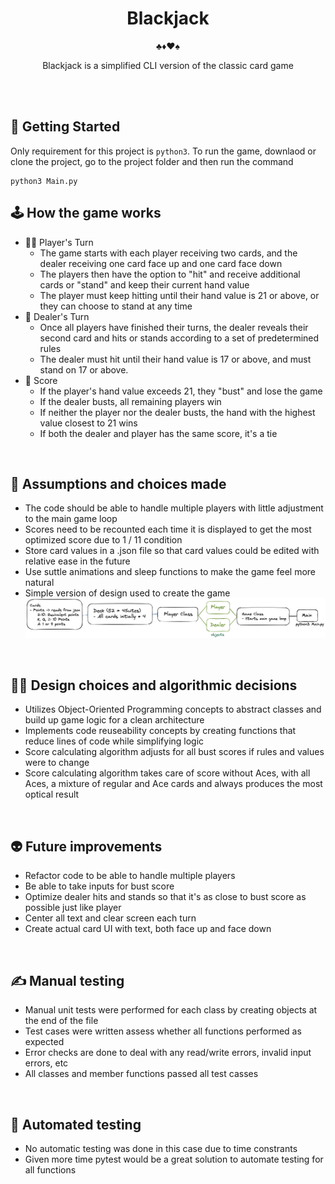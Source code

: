 <h1 align="center">Blackjack</h1>

<p align="center">♣️♦️♥️♠️</p>
<p align="center">Blackjack is a simplified CLI version of the classic card game</p>

<br/><br/>

## 🚀 Getting Started

Only requirement for this project is `python3`. To run the game, downlaod or clone the project, go to the project folder and then run the command

```
python3 Main.py
```

## 🕹️ How the game works

- 🙋‍♂️ Player's Turn
  - The game starts with each player receiving two cards, and the dealer receiving one card face up and one card face down
  - The players then have the option to "hit" and receive additional cards or "stand" and keep their current hand value
  - The player must keep hitting until their hand value is 21 or above, or they can choose to stand at any time
- 🤖 Dealer's Turn
  - Once all players have finished their turns, the dealer reveals their second card and hits or stands according to a set of predetermined rules
  - The dealer must hit until their hand value is 17 or above, and must stand on 17 or above.
- 💯 Score
  - If the player's hand value exceeds 21, they "bust" and lose the game
  - If the dealer busts, all remaining players win
  - If neither the player nor the dealer busts, the hand with the highest value closest to 21 wins
  - If both the dealer and player has the same score, it's a tie

<br/>

## 🤔 Assumptions and choices made

- The code should be able to handle multiple players with little adjustment to the main game loop
- Scores need to be recounted each time it is displayed to get the most optimized score due to 1 / 11 condition
- Store card values in a .json file so that card values could be edited with relative ease in the future
- Use suttle animations and sleep functions to make the game feel more natural
- Simple version of design used to create the game <img src='simple_design.png'>

<br/>

## 👩‍🏫 Design choices and algorithmic decisions

- Utilizes Object-Oriented Programming concepts to abstract classes and build up game logic for a clean architecture
- Implements code reuseability concepts by creating functions that reduce lines of code while simplifying logic
- Score calculating algorithm adjusts for all bust scores if rules and values were to change
- Score calculating algorithm takes care of score without Aces, with all Aces, a mixture of regular and Ace cards and always produces the most optical result

<br/>

## 👽 Future improvements

- Refactor code to be able to handle multiple players
- Be able to take inputs for bust score
- Optimize dealer hits and stands so that it's as close to bust score as possible just like player
- Center all text and clear screen each turn
- Create actual card UI with text, both face up and face down

<br/>

## ✍️ Manual testing

- Manual unit tests were performed for each class by creating objects at the end of the file
- Test cases were written assess whether all functions performed as expected
- Error checks are done to deal with any read/write errors, invalid input errors, etc
- All classes and member functions passed all test casses

<br/>

## 🧠 Automated testing

- No automatic testing was done in this case due to time constrants
- Given more time pytest would be a great solution to automate testing for all functions
